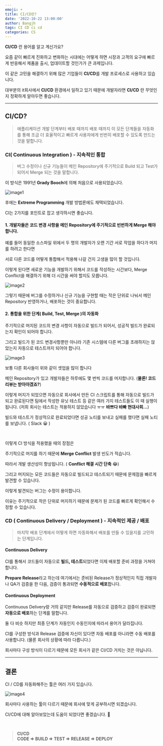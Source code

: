 ```yaml
---
emoji: ☀️
title: CI/CD란?
date: '2022-10-22 13:00:00'
author: Bangjh
tags: CI CD ci cd
categories: CS
---
```


**CI/CD** 란 용어를 알고 계신가요?

요즘 같이 빠르게 진화하고 변화하는 시대에는 어떻게 하면 시장과 고객의 요구에 빠르게 반응해서 제품을 출시, 업데이트할 것인가가 큰 과제입니다.

이 같은 고민을 해결하기 위해 많은 기업들이 **CI/CD**를 개발 프로세스로 사용하고 있습니다.

대부분의 it회사에서 **CI/CD** 환경에서 일하고 있기 때문에 개발자라면 **CI/CD** 란 무엇인지 정확하게 알아두면 좋습니다.

---

## CI/CD?

> 애플리케이션 개발 단계부터 배포 때까지 배포 때까지 이 모든 단계들을 자동화를 통해 조금 더 효율적이고 빠르게
> 사용자에게 빈번히 배포할 수 있도록 만드는 것을 말합니다.

### CI( Continuous Integration ) - 지속적인 통합

> 버그 수정이나 신규 기능들이 메인 Repository에 주기적으로 Build 되고 Test가 되어서 Merge 되는 것을 말합니다.

이 방식은 1991년 **Grady Booch**에 의해 처음으로 사용되었습니다.

![image1](image1.jpeg)

후에는 **Extreme Programming** 개발 방법론에도 채택되었습니다.

CI는 2가지를 포인트로 잡고 생각하시면 좋습니다.

#### 1. 개발자들은 코드 변경 사항을 메인 Repository에 주기적으로 빈번하게 Merge 해야 합니다.

예를 들어 동일한 소스파일 위에서 두 명의 개발자가 오랜 기간 서로 작업을 하다가 머지를 하려고 한다면

서로 다른 코드를 어떻게 통합해서 적용해 나갈 건지 고생을 많이 할 것입니다.

이렇게 된다면 새로운 기능을 개발하기 위해서 코드를 작성하는 시간보다, Merge Conflict을 해결하기 위해 더 시간을 써야 할지도 모릅니다.

![image2](image2.jpeg)

그렇기 때문에 버그를 수정하거나 신규 기능을 구현할 때는 작은 단위로 나눠서 메인 Repository 반영하거나, 배포하는 것이 중요합니다.

#### 2. 통합을 위한 단계( Build, Test, Merge )의 자동화

주기적으로 머지된 코드의 변경 사항이 자동으로 빌드가 되어서, 성공적 빌드가 완료되는지 확인이 되어야 합니다.

그리고 빌드가 된 코드 변경사항뿐만 아니라 기존 시스템에 다른 버그를 초래하지는 않았는지 자동으로 테스트까지 되어야 합니다.

![image3](image3.jpeg)

보통 다른 회사들이 위와 같이 셋업을 많이 합니다

메인 Repository가 있고 개발자들은 하루에도 몇 번씩 코드를 머지합니다. (**물론! 코드 리뷰는 받아야겠죠?**)

이렇게 머지가 되었으면 자동으로 회사에서 만든 CI 스크립트를 통해 자동으로 빌드가 되고 완료된다면 팀에서 작성한 유닛 테스트 등 같은 여러 가지 테스트들도 이 때 실행이 됩니다. (저희 회사는 테스트는 적용하지 않았습니다 ㅠㅠ **바쁘다 바빠 현대사회...**)

빌드와 테스트가 정상적으로 완료되었다면 성공 노티를 보내고 실패를 했다면 실패 노티를 보냅니다. ( Slack 😀 )

<br>

이렇게 CI 방식을 적용했을 때의 장점은

주기적으로 머지를 하기 때문에 **Merge Conflict** 발생 빈도가 적습니다.

따라서 개발 생산성이 향상됩니다. ( **Conflict 해결 시간 단축** 😂)

그리고 머지되는 모든 코드들은 자동으로 빌드되고 테스트되기 때문에 문제점을 빠르게 발견할 수 있습니다.

이렇게 발견되는 버그는 수정이 용이합니다.

이유는 주기적으로 작은 단위로 머지하기 때문에 문제가 된 코드를 빠르게 확인해서 수정할 수 있습니다.

### CD ( Continuous Delivery / Deployment ) - 지속적인 제공 / 배포

> 마지막 배포 단계에서 어떻게 하면 자동화해서 배포를 만들 수 있을지를 고민하는 단계입니다.

#### Continuous Delivery

CI를 통해서 코드들이 자동으로 **빌드, 테스트**되었다면 이제 배포할 준비 과정을 거쳐야 합니다.

**Prepare Release**라고 하는데 여기에서는 준비된 Release가 정상적인지 직접 개발자나 QA가 검증을 한 다음, 검증이 통과되면 **수동적으로 배포**합니다.

#### Continuous Deployment

Continuous Delivery랑 거의 같지만 Release를 자동으로 검증하고 검증이 완료되면 **자동으로 배포**하는 단계를 말합니다.

둘 다 비슷 하지만 최종 단계가 자동인지 수동인지에 따라서 용어가 달라집니다.

CI를 구성한 방식과 Release 검증에 자신이 있다면 자동 배포를 아니라면 수동 배포를 사용합니다. (물론 회사의 상황에 따라 다릅니다.)

회사마다 구성 방식이 다르기 때문에 모든 회사가 같은 CI/CD 거치는 것은 아닙니다.

---

## 결론

CI / CD를 자동화해주는 툴은 여러 가지 있습니다.

![image4](image4.jpeg)

회사마다 사용하는 툴이 다르기 때문에 회사에 맞게 공부하시면 되겠습니다.

CI/CD에 대해 알아보았는데 도움이 되었다면 좋겠습니다. 🙌

<br >

> **CI/CD** <br > **CODE => BUILD => TEST => RELEASE => DEPLOY**

```toc

```
